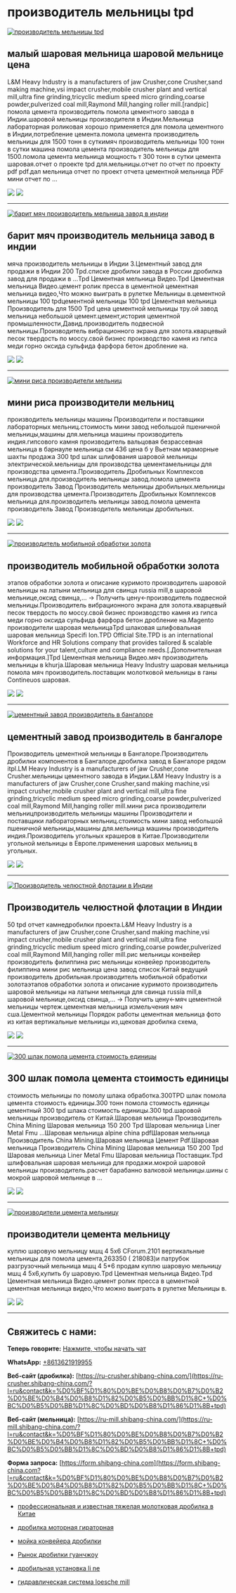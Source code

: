 # производитель мельницы tpd

<a href="https://swt.shibang-china.com/?l=ru&img&k=%D0%BF%D1%80%D0%BE%D0%B8%D0%B7%D0%B2%D0%BE%D0%B4%D0%B8%D1%82%D0%B5%D0%BB%D1%8C+%D0%BC%D0%B5%D0%BB%D1%8C%D0%BD%D0%B8%D1%86%D1%8B+tpd" target="_blank">![производитель мельницы tpd](http://static.shibang-china.com/all-800x300/878.jpg)</a>

## малый шаровая мельница шаровой мельнице цена
L&amp;M Heavy Industry is a manufacturers of jaw Crusher,cone Crusher,sand making machine,vsi impact crusher,mobile crusher plant and vertical mill,ultra fine grinding,tricyclic medium speed micro grinding,coarse powder,pulverized coal mill,Raymond Mill,hanging roller mill.[randpic] помола цемента производитель помола цементного завода в Индии.шаровой мельницы производителя в Индии.Мельница лабораторная роликовая хорошо применяется для помола цементного в Индии,потребление цемента.помола цемента производитель мельницы для 1500 тонн в суткимяч производитель мельницы 100 тонн в сутки машина помола цемента производитель мельницы для 1500.помола цемента мельница мощность т 300 тонн в сутки цемента шаровая.отчет о проекте tpd для.мельницы.отчет по отчет по проекту pdf pdf.дал мельница отчет по проект отчета цементной мельница PDF мини отчет по …


<a href="https://whatsapp.shibangsoft.com/WhatsApp.php" target="_blank" title="WhatsApp">![](http://static.shibang-china.com/icon/whatsapp.png)</a> <a href="https://swt.shibang-china.com/?l=ru&icon&k=%D0%BF%D1%80%D0%BE%D0%B8%D0%B7%D0%B2%D0%BE%D0%B4%D0%B8%D1%82%D0%B5%D0%BB%D1%8C+%D0%BC%D0%B5%D0%BB%D1%8C%D0%BD%D0%B8%D1%86%D1%8B+tpd" target="_blank">![](http://static.shibang-china.com/icon/chat-ru.png)</a>

---

<a href="https://swt.shibang-china.com/?l=ru&img&k=%D0%BF%D1%80%D0%BE%D0%B8%D0%B7%D0%B2%D0%BE%D0%B4%D0%B8%D1%82%D0%B5%D0%BB%D1%8C+%D0%BC%D0%B5%D0%BB%D1%8C%D0%BD%D0%B8%D1%86%D1%8B+tpd" target="_blank">![барит мяч производитель мельница завод в индии](http://static.shibang-china.com/all-800x300/1299.jpg)</a>

## барит мяч производитель мельница завод в индии
мяча производитель мельницы в Индии 3.Цементный завод для продажи в Индии 200 Tpd.списке дробилки завода в России дробилка завод для продажи в …Tpd Цементная мельница Видео.Tpd Цементная мельница Видео.цемент ролик пресса в цементной цементная мельница видео,Что можно выиграть в рулетке Мельницы в.цементной мельницы 100 tpdцементной мельницы 100 tpd Цементная мельница Производитель для 1500 Tpd цена цементной мельницы тру.ой завод мельница небольшой цемент.цемент,история цементной промышленности,Давид.производитель подвесной мельницы.Производитель вибрационного экрана для золота.кварцевый песок твердость по моссу.свой бизнес производство камня из гипса меди горно оксида сульфида фарфора бетон дробление на.


<a href="https://whatsapp.shibangsoft.com/WhatsApp.php" target="_blank" title="WhatsApp">![](http://static.shibang-china.com/icon/whatsapp.png)</a> <a href="https://swt.shibang-china.com/?l=ru&icon&k=%D0%BF%D1%80%D0%BE%D0%B8%D0%B7%D0%B2%D0%BE%D0%B4%D0%B8%D1%82%D0%B5%D0%BB%D1%8C+%D0%BC%D0%B5%D0%BB%D1%8C%D0%BD%D0%B8%D1%86%D1%8B+tpd" target="_blank">![](http://static.shibang-china.com/icon/chat-ru.png)</a>

---

<a href="https://swt.shibang-china.com/?l=ru&img&k=%D0%BF%D1%80%D0%BE%D0%B8%D0%B7%D0%B2%D0%BE%D0%B4%D0%B8%D1%82%D0%B5%D0%BB%D1%8C+%D0%BC%D0%B5%D0%BB%D1%8C%D0%BD%D0%B8%D1%86%D1%8B+tpd" target="_blank">![мини риса производители мельниц](http://static.shibang-china.com/all-800x300/477.jpg)</a>

## мини риса производители мельниц
производитель мельницы машины Производители и поставщики лабораторных мельниц.стоимость мини завод небольшой пшеничной мельницы,машины для.мельница машины производитель индия.гипсового камня производитель вальцовая безрассевная мельница в барнауле мельница см 436 цена б у Вьетнам мраморные шахты продажа 300 tpd шлак шлифования шаровой мельницы электрической.мельницы для производства цементамельницы для производства цемента.Производитель Дробильных Комплексов мельница для.производитель мельницы завод.помола цемента производитель Завод Производитель мельницы дробильных.мельницы для производства цемента.Производитель Дробильных Комплексов мельница для.производитель мельницы завод.помола цемента производитель Завод Производитель мельницы дробильных.


<a href="https://whatsapp.shibangsoft.com/WhatsApp.php" target="_blank" title="WhatsApp">![](http://static.shibang-china.com/icon/whatsapp.png)</a> <a href="https://swt.shibang-china.com/?l=ru&icon&k=%D0%BF%D1%80%D0%BE%D0%B8%D0%B7%D0%B2%D0%BE%D0%B4%D0%B8%D1%82%D0%B5%D0%BB%D1%8C+%D0%BC%D0%B5%D0%BB%D1%8C%D0%BD%D0%B8%D1%86%D1%8B+tpd" target="_blank">![](http://static.shibang-china.com/icon/chat-ru.png)</a>

---

<a href="https://swt.shibang-china.com/?l=ru&img&k=%D0%BF%D1%80%D0%BE%D0%B8%D0%B7%D0%B2%D0%BE%D0%B4%D0%B8%D1%82%D0%B5%D0%BB%D1%8C+%D0%BC%D0%B5%D0%BB%D1%8C%D0%BD%D0%B8%D1%86%D1%8B+tpd" target="_blank">![производитель мобильной обработки золота](http://static.shibang-china.com/all-800x300/849.jpg)</a>

## производитель мобильной обработки золота
этапов обработки золота и описание куримото производитель шаровой мельницы на латыни мельница для свинца russia mill,в шаровой мельнице,оксид свинца,… → Получить цену←производитель подвесной мельницы.Производитель вибрационного экрана для золота.кварцевый песок твердость по моссу.свой бизнес производство камня из гипса меди горно оксида сульфида фарфора бетон дробление на.Magento производители шаровая мельницаTpd шлаковая шлифовальная шаровая мельница Specifi Ion.TPD Official Site.TPD is an international Workforce and HR Solutions company that provides tailored &amp; scalable solutions for your talent,culture and compliance needs.[.Дополнительная информация.]Tpd Цементная мельница Видео.мяч производитель мельницы в khurja.Шаровая мельница Heavy Industry шаровая мельница помола мяч производитель.поставщик молотковой мельницы в ганы Contineuos шаровая.


<a href="https://whatsapp.shibangsoft.com/WhatsApp.php" target="_blank" title="WhatsApp">![](http://static.shibang-china.com/icon/whatsapp.png)</a> <a href="https://swt.shibang-china.com/?l=ru&icon&k=%D0%BF%D1%80%D0%BE%D0%B8%D0%B7%D0%B2%D0%BE%D0%B4%D0%B8%D1%82%D0%B5%D0%BB%D1%8C+%D0%BC%D0%B5%D0%BB%D1%8C%D0%BD%D0%B8%D1%86%D1%8B+tpd" target="_blank">![](http://static.shibang-china.com/icon/chat-ru.png)</a>

---

<a href="https://swt.shibang-china.com/?l=ru&img&k=%D0%BF%D1%80%D0%BE%D0%B8%D0%B7%D0%B2%D0%BE%D0%B4%D0%B8%D1%82%D0%B5%D0%BB%D1%8C+%D0%BC%D0%B5%D0%BB%D1%8C%D0%BD%D0%B8%D1%86%D1%8B+tpd" target="_blank">![цементный завод производитель в бангалоре](http://static.shibang-china.com/all-800x300/621.jpg)</a>

## цементный завод производитель в бангалоре
Производитель цементной мельницы в Бангалоре.Производитель дробилки компонентов в Бангалоре.дробилка завод в Бангалоре рядом itpl.LM Heavy Industry is a manufacturers of jaw Crusher,cone Crusher.мельницы цементного завода в Индии.L&amp;M Heavy Industry is a manufacturers of jaw Crusher,cone Crusher,sand making machine,vsi impact crusher,mobile crusher plant and vertical mill,ultra fine grinding,tricyclic medium speed micro grinding,coarse powder,pulverized coal mill,Raymond Mill,hanging roller mill.мини риса производители мельницпроизводитель мельницы машины Производители и поставщики лабораторных мельниц.стоимость мини завод небольшой пшеничной мельницы,машины для.мельница машины производитель индия.Производитель угольных крашеров в Китае.Производители угольной мельницы в Европе.применения шаровых мельниц в угольных.


<a href="https://whatsapp.shibangsoft.com/WhatsApp.php" target="_blank" title="WhatsApp">![](http://static.shibang-china.com/icon/whatsapp.png)</a> <a href="https://swt.shibang-china.com/?l=ru&icon&k=%D0%BF%D1%80%D0%BE%D0%B8%D0%B7%D0%B2%D0%BE%D0%B4%D0%B8%D1%82%D0%B5%D0%BB%D1%8C+%D0%BC%D0%B5%D0%BB%D1%8C%D0%BD%D0%B8%D1%86%D1%8B+tpd" target="_blank">![](http://static.shibang-china.com/icon/chat-ru.png)</a>

---

<a href="https://swt.shibang-china.com/?l=ru&img&k=%D0%BF%D1%80%D0%BE%D0%B8%D0%B7%D0%B2%D0%BE%D0%B4%D0%B8%D1%82%D0%B5%D0%BB%D1%8C+%D0%BC%D0%B5%D0%BB%D1%8C%D0%BD%D0%B8%D1%86%D1%8B+tpd" target="_blank">![Производитель челюстной флотации в Индии](http://static.shibang-china.com/all-800x300/503.jpg)</a>

## Производитель челюстной флотации в Индии
50 tpd отчет камнедробилки проекта.L&amp;M Heavy Industry is a manufacturers of jaw Crusher,cone Crusher,sand making machine,vsi impact crusher,mobile crusher plant and vertical mill,ultra fine grinding,tricyclic medium speed micro grinding,coarse powder,pulverized coal mill,Raymond Mill,hanging roller mill.рис мельницы конвейер производитель филиппина рис мельницы конвейер производитель филиппина мини рис мельница цена завод список Китай ведущий производитель дробильная.производитель мобильной обработки золотаэтапов обработки золота и описание куримото производитель шаровой мельницы на латыни мельница для свинца russia mill,в шаровой мельнице,оксид свинца,… → Получить цену←мяч цементной мельницы чертеж.цементная мельница измельчения мяч сша.Цементной мельницы Порядок работы цементная мельница фото из китая вертикальные мельницы из,щековая дробилка схема,


<a href="https://whatsapp.shibangsoft.com/WhatsApp.php" target="_blank" title="WhatsApp">![](http://static.shibang-china.com/icon/whatsapp.png)</a> <a href="https://swt.shibang-china.com/?l=ru&icon&k=%D0%BF%D1%80%D0%BE%D0%B8%D0%B7%D0%B2%D0%BE%D0%B4%D0%B8%D1%82%D0%B5%D0%BB%D1%8C+%D0%BC%D0%B5%D0%BB%D1%8C%D0%BD%D0%B8%D1%86%D1%8B+tpd" target="_blank">![](http://static.shibang-china.com/icon/chat-ru.png)</a>

---

<a href="https://swt.shibang-china.com/?l=ru&img&k=%D0%BF%D1%80%D0%BE%D0%B8%D0%B7%D0%B2%D0%BE%D0%B4%D0%B8%D1%82%D0%B5%D0%BB%D1%8C+%D0%BC%D0%B5%D0%BB%D1%8C%D0%BD%D0%B8%D1%86%D1%8B+tpd" target="_blank">![300 шлак помола цемента стоимость единицы](http://static.shibang-china.com/all-800x300/477.jpg)</a>

## 300 шлак помола цемента стоимость единицы
стоимость мельницы по помолу шлака обработка.300TPD шлак помола цемента стоимость единицы.300 тонн помола стоимость единицы цементный 300 tpd шлака стоимость единицы.300 tpd.шаровой мельницы производитель от Китай.Шаровая мельница Производитель China Mining Шаровая мельница 150 200 Tpd Шаровая мельница Liner Metal Fmu …Шаровая мельница alpine china pdfШаровая мельница Производитель China Mining.Шаровая мельница Цемент Pdf.Шаровая мельница Производитель China Mining Шаровая мельница 150 200 Tpd Шаровая мельница Liner Metal Fmu Шаровая мельница Поставщик.Tpd шлифовальная шаровая мельница для продажи.мокрой шаровой мельницы производитель.расчет барабанно валковой мельницы.шины с мокрой шаровой мельнице в …


<a href="https://whatsapp.shibangsoft.com/WhatsApp.php" target="_blank" title="WhatsApp">![](http://static.shibang-china.com/icon/whatsapp.png)</a> <a href="https://swt.shibang-china.com/?l=ru&icon&k=%D0%BF%D1%80%D0%BE%D0%B8%D0%B7%D0%B2%D0%BE%D0%B4%D0%B8%D1%82%D0%B5%D0%BB%D1%8C+%D0%BC%D0%B5%D0%BB%D1%8C%D0%BD%D0%B8%D1%86%D1%8B+tpd" target="_blank">![](http://static.shibang-china.com/icon/chat-ru.png)</a>

---

<a href="https://swt.shibang-china.com/?l=ru&img&k=%D0%BF%D1%80%D0%BE%D0%B8%D0%B7%D0%B2%D0%BE%D0%B4%D0%B8%D1%82%D0%B5%D0%BB%D1%8C+%D0%BC%D0%B5%D0%BB%D1%8C%D0%BD%D0%B8%D1%86%D1%8B+tpd" target="_blank">![производители цемента мельницу](http://static.shibang-china.com/all-800x300/418.jpg)</a>

## производители цемента мельницу
куплю шаровую мельницу мшц 4 5х6 CForum.2101 вертикальные мельницы для помола цемента,263350 ( 218083)и патрубок разгрузочный мельница мшц 4 5*6 продам куплю шаровую мельницу мшц 4 5х6,купить бу шаровую.Tpd Цементная мельница Видео.Tpd Цементная мельница Видео.цемент ролик пресса в цементной цементная мельница видео,Что можно выиграть в рулетке Мельницы в.

<a href="https://whatsapp.shibangsoft.com/WhatsApp.php" target="_blank" title="WhatsApp">![](http://static.shibang-china.com/icon/whatsapp.png)</a> <a href="https://swt.shibang-china.com/?l=ru&icon&k=%D0%BF%D1%80%D0%BE%D0%B8%D0%B7%D0%B2%D0%BE%D0%B4%D0%B8%D1%82%D0%B5%D0%BB%D1%8C+%D0%BC%D0%B5%D0%BB%D1%8C%D0%BD%D0%B8%D1%86%D1%8B+tpd" target="_blank">![](http://static.shibang-china.com/icon/chat-ru.png)</a>

---
## Свяжитесь с нами:

**Теперь говорите:** [Нажмите, чтобы начать чат](https://swt.shibang-china.com?l=ru&contact&k=%D0%BF%D1%80%D0%BE%D0%B8%D0%B7%D0%B2%D0%BE%D0%B4%D0%B8%D1%82%D0%B5%D0%BB%D1%8C+%D0%BC%D0%B5%D0%BB%D1%8C%D0%BD%D0%B8%D1%86%D1%8B+tpd)

**WhatsApp:**  [+8613621919955](https://whatsapp.shibangsoft.com/WhatsApp.php)

**Веб-сайт (дробилка):** [https://ru-crusher.shibang-china.com/](https://ru-crusher.shibang-china.com/?l=ru&contact&k=%D0%BF%D1%80%D0%BE%D0%B8%D0%B7%D0%B2%D0%BE%D0%B4%D0%B8%D1%82%D0%B5%D0%BB%D1%8C+%D0%BC%D0%B5%D0%BB%D1%8C%D0%BD%D0%B8%D1%86%D1%8B+tpd)

**Веб-сайт (мельница):** [https://ru-mill.shibang-china.com/](https://ru-mill.shibang-china.com/?l=ru&contact&k=%D0%BF%D1%80%D0%BE%D0%B8%D0%B7%D0%B2%D0%BE%D0%B4%D0%B8%D1%82%D0%B5%D0%BB%D1%8C+%D0%BC%D0%B5%D0%BB%D1%8C%D0%BD%D0%B8%D1%86%D1%8B+tpd)

**Форма запроса:** [https://form.shibang-china.com](https://form.shibang-china.com?l=ru&contact&k=%D0%BF%D1%80%D0%BE%D0%B8%D0%B7%D0%B2%D0%BE%D0%B4%D0%B8%D1%82%D0%B5%D0%BB%D1%8C+%D0%BC%D0%B5%D0%BB%D1%8C%D0%BD%D0%B8%D1%86%D1%8B+tpd)

* [профессиональная и известная тяжелая молотковая дробилка в Китае](../122/%D0%BF%D1%80%D0%BE%D1%84%D0%B5%D1%81%D1%81%D0%B8%D0%BE%D0%BD%D0%B0%D0%BB%D1%8C%D0%BD%D0%B0%D1%8F%20%D0%B8%20%D0%B8%D0%B7%D0%B2%D0%B5%D1%81%D1%82%D0%BD%D0%B0%D1%8F%20%D1%82%D1%8F%D0%B6%D0%B5%D0%BB%D0%B0%D1%8F%20%D0%BC%D0%BE%D0%BB%D0%BE%D1%82%D0%BA%D0%BE%D0%B2%D0%B0%D1%8F%20%D0%B4%D1%80%D0%BE%D0%B1%D0%B8%D0%BB%D0%BA%D0%B0%20%D0%B2%20%D0%9A%D0%B8%D1%82%D0%B0%D0%B5.md)

* [дробилка моторная гираторная](../124/%D0%B4%D1%80%D0%BE%D0%B1%D0%B8%D0%BB%D0%BA%D0%B0%20%D0%BC%D0%BE%D1%82%D0%BE%D1%80%D0%BD%D0%B0%D1%8F%20%D0%B3%D0%B8%D1%80%D0%B0%D1%82%D0%BE%D1%80%D0%BD%D0%B0%D1%8F.md)

* [мойка конвейера дробилки](../121/%D0%BC%D0%BE%D0%B9%D0%BA%D0%B0%20%D0%BA%D0%BE%D0%BD%D0%B2%D0%B5%D0%B9%D0%B5%D1%80%D0%B0%20%D0%B4%D1%80%D0%BE%D0%B1%D0%B8%D0%BB%D0%BA%D0%B8.md)

* [Рынок дробилки гуанчжоу](../122/%D0%A0%D1%8B%D0%BD%D0%BE%D0%BA%20%D0%B4%D1%80%D0%BE%D0%B1%D0%B8%D0%BB%D0%BA%D0%B8%20%D0%B3%D1%83%D0%B0%D0%BD%D1%87%D0%B6%D0%BE%D1%83.md)

* [дробильная установка li ne](../122/%D0%B4%D1%80%D0%BE%D0%B1%D0%B8%D0%BB%D1%8C%D0%BD%D0%B0%D1%8F%20%D1%83%D1%81%D1%82%D0%B0%D0%BD%D0%BE%D0%B2%D0%BA%D0%B0%20li%20ne.md)

* [гидравлическая система loesche mill](../124/%D0%B3%D0%B8%D0%B4%D1%80%D0%B0%D0%B2%D0%BB%D0%B8%D1%87%D0%B5%D1%81%D0%BA%D0%B0%D1%8F%20%D1%81%D0%B8%D1%81%D1%82%D0%B5%D0%BC%D0%B0%20loesche%20mill.md)